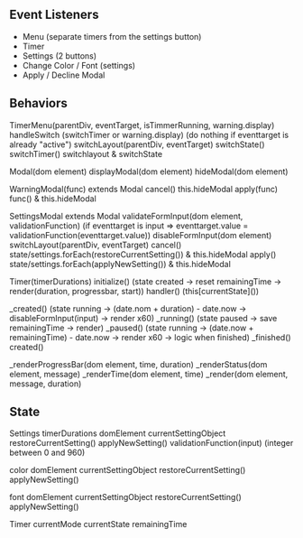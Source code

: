 ## Event Listeners

- Menu (separate timers from the settings button)
- Timer
- Settings (2 buttons)
- Change Color / Font (settings)
- Apply / Decline Modal

## Behaviors

TimerMenu(parentDiv, eventTarget, isTimmerRunning, warning.display)
  handleSwitch (switchTimer or warning.display) (do nothing if eventtarget is already "active")
  switchLayout(parentDiv, eventTarget)
  switchState()
  switchTimer() switchlayout & switchState

Modal(dom element)
  displayModal(dom element)
  hideModal(dom element)

WarningModal(func) extends Modal
  cancel() this.hideModal
  apply(func) func() & this.hideModal

SettingsModal extends Modal
  validateFormInput(dom element, validationFunction) (if eventtarget is input => eventtarget.value = validationFunction(eventtarget.value))
  disableFormInput(dom element)
  switchLayout(parentDiv, eventTarget)
  cancel() state/settings.forEach(restoreCurrentSetting()) & this.hideModal
  apply() state/settings.forEach(applyNewSetting()) & this.hideModal

Timer(timerDurations)
  initialize() (state created -> reset remainingTime -> render(duration, progressbar, start))
  handler() (this\[currentState\]())

  _created() (state running -> (date.nom + duration) - date.now -> disableFormInput(input) -> render x60)
  _running() (state paused -> save remainingTime -> render)
  _paused() (state running -> (date.now + remainingTime) - date.now -> render x60 -> logic when finished)
  _finished() created()

  _renderProgressBar(dom element, time, duration)
  _renderStatus(dom element, message)
  _renderTime(dom element, time)
  _render(dom element, message, duration)

## State
  
Settings
  timerDurations
    domElement
    currentSettingObject
    restoreCurrentSetting()
    applyNewSetting()
    validationFunction(input) (integer between 0 and 960)

  color
    domElement
    currentSettingObject
    restoreCurrentSetting()
    applyNewSetting()

  font
    domElement
    currentSettingObject
    restoreCurrentSetting()
    applyNewSetting()

Timer
  currentMode
  currentState
  remainingTime